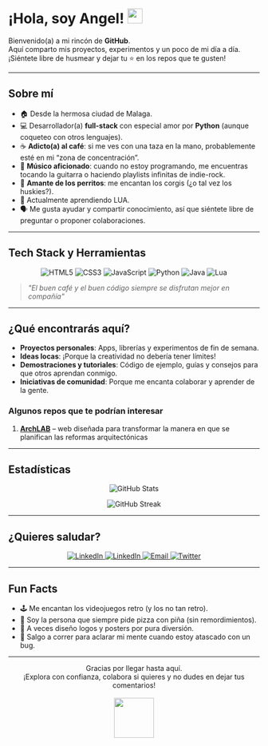 # ¡Hola, soy Angel! <img src="https://media.giphy.com/media/hvRJCLFzcasrR4ia7z/giphy.gif" width="30px">

Bienvenido(a) a mi rincón de **GitHub**.  
Aquí comparto mis proyectos, experimentos y un poco de mi día a día. ¡Siéntete libre de husmear y dejar tu ⭐ en los repos que te gusten!

---

## Sobre mí
- 🏠 Desde la hermosa ciudad de Malaga.
- 💻 Desarrollador(a) **full-stack** con especial amor por **Python** (aunque coqueteo con otros lenguajes).
- ☕ **Adicto(a) al café**: si me ves con una taza en la mano, probablemente esté en mi “zona de concentración”.
- 🎸 **Músico aficionado**: cuando no estoy programando, me encuentras tocando la guitarra o haciendo playlists infinitas de indie-rock.
- 🐶 **Amante de los perritos**: me encantan los corgis (¿o tal vez los huskies?).
- 🌱 Actualmente aprendiendo LUA.
- 🗣️ Me gusta ayudar y compartir conocimiento, así que siéntete libre de preguntar o proponer colaboraciones.

---

## Tech Stack y Herramientas

<p align="center">
  <img src="https://img.shields.io/badge/-HTML5-E34F26?logo=html5&logoColor=white&style=flat-square" alt="HTML5"/>
  <img src="https://img.shields.io/badge/-CSS3-1572B6?logo=css3&logoColor=white&style=flat-square" alt="CSS3"/>
  <img src="https://img.shields.io/badge/-JavaScript-F7DF1E?logo=javascript&logoColor=black&style=flat-square" alt="JavaScript"/>
  <img src="https://img.shields.io/badge/-Python-3776AB?logo=python&logoColor=white&style=flat-square" alt="Python"/>
  <img src="https://img.shields.io/badge/-Java-007396?logo=java&logoColor=white&style=flat-square" alt="Java"/>
  <img src="https://img.shields.io/badge/-Lua-2C2D72?logo=lua&logoColor=white&style=flat-square" alt="Lua"/>
</p>

> _"El buen café y el buen código siempre se disfrutan mejor en compañía"_

---

## ¿Qué encontrarás aquí?
- **Proyectos personales**: Apps, librerías y experimentos de fin de semana.  
- **Ideas locas**: ¡Porque la creatividad no debería tener límites!  
- **Demostraciones y tutoriales**: Código de ejemplo, guías y consejos para que otros aprendan conmigo.
- **Iniciativas de comunidad**: Porque me encanta colaborar y aprender de la gente.

### Algunos repos que te podrían interesar
1. [**ArchLAB**](#) – web diseñada para transformar la manera en que se planifican las reformas arquitectónicas


---

## Estadísticas
<p align="center">
  <img src="https://github-readme-stats.vercel.app/api?username=TU_USUARIO&show_icons=true&theme=dracula" alt="GitHub Stats"/>
</p>
<p align="center">
  <img src="https://github-readme-streak-stats.herokuapp.com/?user=TU_USUARIO&theme=dracula" alt="GitHub Streak" />
</p>

---

## ¿Quieres saludar?
<p align="center">
  <a href="https://www.linkedin.com/in/%C3%A1ngel-cairon-arcila-34791a213/" target="_blank">
    <img src="https://img.shields.io/badge/LinkedIn-0A66C2?style=flat-square&logo=linkedin&logoColor=white" alt="LinkedIn">
  </a>

   <a href="https://acairon.github.io/" target="_blank">
    <img src="https://cdn.icon-icons.com/icons2/1827/PNG/512/4288584andbusinessfinancepersonalportfolioprofileresume-115772_115741.png" alt="LinkedIn">
  </a>

  <a href="mailto:angelshce@gmail.com" target="_blank">
    <img src="https://img.shields.io/badge/Email-D14836?style=flat-square&logo=gmail&logoColor=white" alt="Email">
  </a>
  <a href="https://twitter.com/acairon" target="_blank">
    <img src="https://img.shields.io/badge/Twitter-1DA1F2?style=flat-square&logo=twitter&logoColor=white" alt="Twitter">
  </a>
</p>

---

## Fun Facts
- 🕹️ Me encantan los videojuegos retro (y los no tan retro).  
- 🍕 Soy la persona que siempre pide pizza con piña (sin remordimientos).
- 🎨 A veces diseño logos y posters por pura diversión.
- 🏃 Salgo a correr para aclarar mi mente cuando estoy atascado con un bug.

---

<p align="center">
  Gracias por llegar hasta aquí.  
  <br/>
  ¡Explora con confianza, colabora si quieres y no dudes en dejar tus comentarios!  
  <br/><br/>
  <img src="https://media.giphy.com/media/f3iwJFOVOwuy7K6FFw/giphy.gif" width="80px">
</p>
